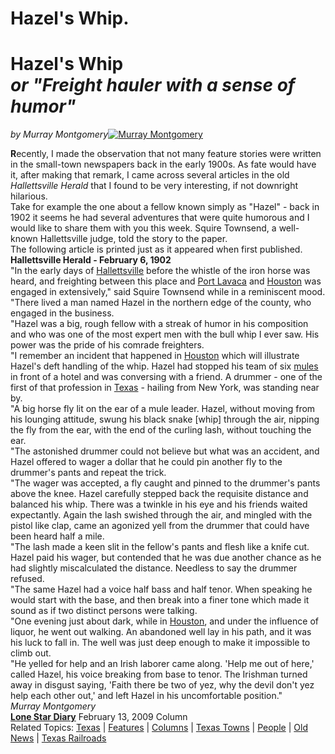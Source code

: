# Hazel's Whip.



# **Hazel's Whip<br>*or "Freight hauler with a sense of humor"***

*by Murray Montgomery*[![Murray Montgomery](MurrayMontgomery.jpg "")](../DEPARTMENTS/Guest_Columnists/Times_past/Times_Past_column.htm "")

**R**ecently, I made the observation that not many feature stories were written in the small-town newspapers back in the early 1900s. As fate would have it, after making that remark, I came across several articles in the old *Hallettsville Herald* that I found to be very interesting, if not downright hilarious.   
Take for example the one about a fellow known simply as "Hazel" - back in 1902 it seems he had several adventures that were quite humorous and I would like to share them with you this week. Squire Townsend, a well-known Hallettsville judge, told the story to the paper.   
The following article is printed just as it appeared when first published.   
**Hallettsville Herald - February 6, 1902**   
"In the early days of [Hallettsville](../TOWNS/Hallettsville/Hallettsville.htm "") before the whistle of the iron horse was heard, and freighting between this place and [Port Lavaca](../TexasGulfCoastTowns/Port-Lavaca-Texas.htm "") and [Houston](../Houston/Houston_Texas.htm "") was engaged in extensively," said Squire Townsend while in a reminiscent mood. "There lived a man named Hazel in the northern edge of the county, who engaged in the business.  
"Hazel was a big, rough fellow with a streak of humor in his composition and who was one of the most expert men with the bull whip I ever saw. His power was the pride of his comrade freighters.   
"I remember an incident that happened in [Houston](../Houston/Houston_Texas.htm "") which will illustrate Hazel's deft handling of the whip. Hazel had stopped his team of six [mules](../ClayCoppedge/Mule.htm "") in front of a hotel and was conversing with a friend. A drummer - one of the first of that profession in [Texas](../default.htm "") \- hailing from New York, was standing near by.  
"A big horse fly lit on the ear of a mule leader. Hazel, without moving from his lounging attitude, swung his black snake \[whip\] through the air, nipping the fly from the ear, with the end of the curling lash, without touching the ear.  
"The astonished drummer could not believe but what was an accident, and Hazel offered to wager a dollar that he could pin another fly to the drummer's pants and repeat the trick.  
"The wager was accepted, a fly caught and pinned to the drummer's pants above the knee. Hazel carefully stepped back the requisite distance and balanced his whip. There was a twinkle in his eye and his friends waited expectantly. Again the lash swished through the air, and mingled with the pistol like clap, came an agonized yell from the drummer that could have been heard half a mile.   
"The lash made a keen slit in the fellow's pants and flesh like a knife cut. Hazel paid his wager, but contended that he was due another chance as he had slightly miscalculated the distance. Needless to say the drummer refused.   
"The same Hazel had a voice half bass and half tenor. When speaking he would start with the base, and then break into a finer tone which made it sound as if two distinct persons were talking.   
"One evening just about dark, while in [Houston](../Houston/Houston_Texas.htm ""), and under the influence of liquor, he went out walking. An abandoned well lay in his path, and it was his luck to fall in. The well was just deep enough to make it impossible to climb out.   
"He yelled for help and an Irish laborer came along. 'Help me out of here,' called Hazel, his voice breaking from base to tenor. The Irishman turned away in disgust saying, 'Faith there be two of yez, why the devil don't yez help each other out,' and left Hazel in his uncomfortable position."   
*Murray Montgomery*  
[**Lone Star Diary**](../DEPARTMENTS/Guest_Columnists/Times_past/Times_Past_column.htm "") February 13, 2009 Column   
Related Topics: [Texas](../default.htm "") | [Features](../FEATURES/features.htm "") | [Columns](../FEATURES/Writers.htm "") | [Texas Towns](../TOWNS/towns.htm "") | [People](../FEATURES/features_Texas_personalites_archives.htm "") | [Old News](../DEPARTMENTS/Old_News/TexasTownsOldNews.htm "") | [Texas Railroads](../TexasRailroads/TexasRailroads.htm "")


